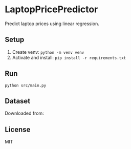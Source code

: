 # LaptopPricePredictor

Predict laptop prices using linear regression.

## Setup
1. Create venv:
   `python -m venv venv`
2. Activate and install:
   `pip install -r requirements.txt`

## Run
`python src/main.py`

## Dataset
Downloaded from: <dataset-url>

## License
MIT
